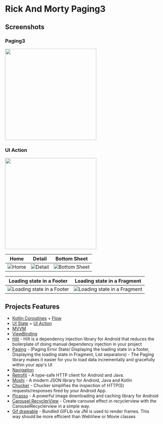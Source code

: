 # Rick And Morty Paging3
## Screenshots
### Paging3
<img src="https://i.imgur.com/s2L12DE.png" width="300">

### UI Action
<img src="https://i.imgur.com/D9e7bgf.png" width="300">

| Home | Detail | Bottom Sheet |
| ---- | ------ | ------------ |
| ![Home](https://i.imgur.com/Dkdz0zL.png) | ![Detail](https://i.imgur.com/R1omojJ.png) | ![Bottom Sheet](https://i.imgur.com/U74rTRe.png) |

| Loading state in a Footer | Loading state in a Fragment |
| -------------------------- | ---------------------------- |
| ![Loading state in a Footer](https://i.imgur.com/aOMmAmt.png) | ![Loading state in a Fragment](https://i.imgur.com/Too7FYO.png) |



## Projects Features
- [Kotlin Coroutines](https://developer.android.com/kotlin/coroutines) + [Flow](https://developer.android.com/kotlin/flow)
- [UI State](https://medium.com/android-news/architecture-components-easy-mapping-of-actions-and-ui-state-207663e3fdd) + [UI Action](https://medium.com/android-news/architecture-components-easy-mapping-of-actions-and-ui-state-207663e3fdd)
- [MVVM](https://developer.android.com/topic/architecture#modern-app-architecture)
- [ViewBinding](https://developer.android.com/topic/libraries/view-binding)
- [Hilt](https://developer.android.com/training/dependency-injection/hilt-android) - Hilt is a dependency injection library for Android that reduces the boilerplate of doing manual dependency injection in your project
- [Paging](https://developer.android.com/topic/libraries/architecture/paging/v3-overview) - (Paging Error State/ Displaying the loading state in a footer, Displaying the loading state in Fragment, List separators) - The Paging library makes it easier for you to load data incrementally and gracefully within your app's UI
- [Navigation](https://developer.android.com/guide/navigation)
- [Retrofit](https://github.com/square/retrofit) - A type-safe HTTP client for Android and Java.
- [Moshi](https://github.com/square/moshi) - A modern JSON library for Android, Java and Kotlin
- [Chucker](https://github.com/ChuckerTeam/chucker) - Chucker simplifies the inspection of HTTP(S) requests/responses fired by your Android App.
- [Picasso](https://github.com/square/picasso) - A powerful image downloading and caching library for Android
- [Carousel RecyclerView](https://github.com/sparrow007/CarouselRecyclerview) - Create carousel effect in recyclerview with the CarouselRecyclerview in a simple way.
- [Gif drawable](https://github.com/koral--/android-gif-drawable) - Bundled GIFLib via JNI is used to render frames. This way should be more efficient than WebView or Movie classes
